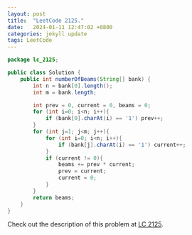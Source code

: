 ```yaml
---
layout: post
title:  "LeetCode 2125."
date:   2024-01-11 12:47:02 +0800
categories: jekyll update
tags: LeetCode
---
```


```java
package lc_2125;

public class Solution {
    public int numberOfBeams(String[] bank) {
        int n = bank[0].length();
        int m = bank.length;

        int prev = 0, current = 0, beams = 0;
        for (int i=0; i<n; i++){
            if (bank[0].charAt(i) == '1') prev++;
        }
        for (int j=1; j<m; j++){
            for (int i=0; i<n; i++){
                if (bank[j].charAt(i) == '1') current++;
            }
            if (current != 0){
                beams += prev * current;
                prev = current;
                current = 0;
            }
        }
        return beams;
    }
}
```

Check out the description of this problem at [LC 2125][LC-2125].

[LC-2125]: https://leetcode.com/problemset/?search=2125&page=1
